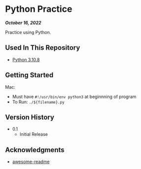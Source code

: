 # Python Practice

***October 16, 2022***

Practice using Python.

## Used In This Repository

- [Python 3.10.8](https://www.python.org/downloads/)

## Getting Started

Mac:
* Must have `#!/usr/bin/env python3` at beginnning of program
* To Run: `./${filename}.py`

## Version History

* 0.1
    * Initial Release

## Acknowledgments

* [awesome-readme](https://github.com/matiassingers/awesome-readme)
